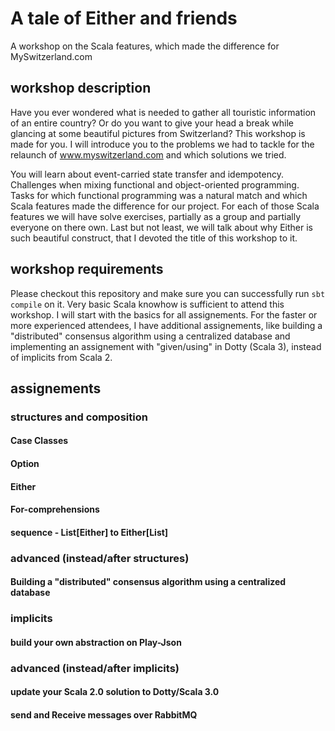# A tale of Either and friends
A workshop on the Scala features, which made the difference for MySwitzerland.com

## workshop description
Have you ever wondered what is needed to gather all touristic information of an entire country? Or do you want to give your head a break while glancing at some beautiful pictures from Switzerland? This workshop is made for you. I will introduce you to the problems we had to tackle for the relaunch of www.myswitzerland.com and which solutions we tried.

You will learn about event-carried state transfer and idempotency. Challenges when mixing functional and object-oriented programming. Tasks for which functional programming was a natural match and which Scala features made the difference for our project. For each of those Scala features we will have solve exercises, partially as a group and partially everyone on there own. Last but not least, we will talk about why Either is such beautiful construct, that I devoted the title of this workshop to it.

## workshop requirements
Please checkout this repository and make sure you can successfully run `sbt compile` on it.
Very basic Scala knowhow is sufficient to attend this workshop. I will start with the basics for all assignements. For the faster or more experienced attendees, I have additional assignements, like building a "distributed" consensus algorithm using a centralized database and implementing an assignement with "given/using" in Dotty (Scala 3), instead of implicits from Scala 2.

## assignements
### structures and composition
#### Case Classes
#### Option
#### Either
#### For-comprehensions
#### sequence - List[Either] to Either[List]
### advanced (instead/after structures)
#### Building a "distributed" consensus algorithm using a centralized database
### implicits
#### build your own abstraction on Play-Json
### advanced (instead/after implicits)
#### update your Scala 2.0 solution to Dotty/Scala 3.0
#### send and Receive messages over RabbitMQ
